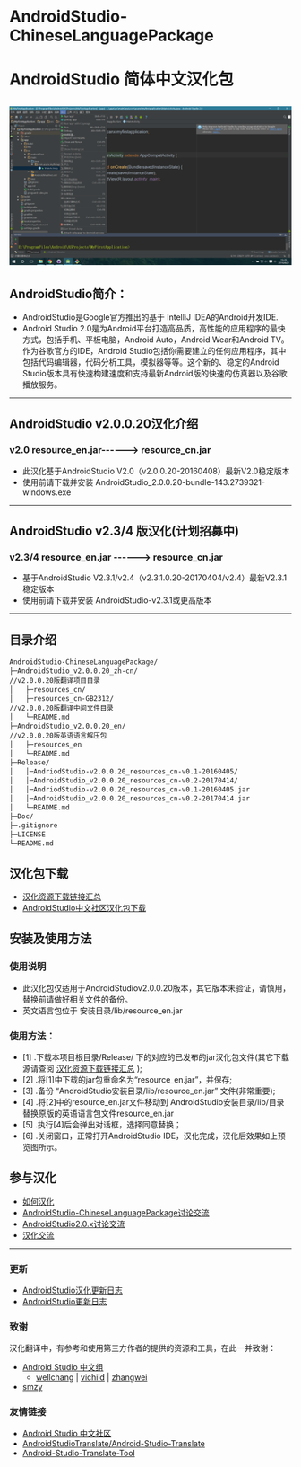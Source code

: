 # AndroidStudio-ChineseLanguagePackage
# AndroidStudio 简体中文汉化包
![菜单栏预览](./Res/IMG/MenuBar.png)
---
## AndroidStudio简介：
- AndroidStudio是Google官方推出的基于 IntelliJ IDEA的Android开发IDE. 
- Android Studio 2.0是为Android平台打造高品质，高性能的应用程序的最快方式，包括手机、平板电脑，Android Auto，Android Wear和Android TV。作为谷歌官方的IDE，Android Studio包括你需要建立的任何应用程序，其中包括代码编辑器，代码分析工具，模拟器等等。这个新的、稳定的Android Studio版本具有快速构建速度和支持最新Android版的快速的仿真器以及谷歌播放服务。



---
## AndroidStudio v2.0.0.20汉化介绍
### v2.0 resource_en.jar------> resource_cn.jar

- 此汉化基于AndroidStudio V2.0（v2.0.0.20-20160408）最新V2.0稳定版本
- 使用前请下载并安装 AndroidStudio_2.0.0.20-bundle-143.2739321-windows.exe

---

## AndroidStudio v2.3/4 版汉化(计划招募中)
### v2.3/4 resource_en.jar  ------> resource_cn.jar

- 基于AndroidStudio V2.3.1/v2.4（v2.3.1.0.20-20170404/v2.4）最新V2.3.1稳定版本
- 使用前请下载并安装 AndroidStudio-v2.3.1或更高版本

---


## 目录介绍
```
AndroidStudio-ChineseLanguagePackage/
├─AndroidStudio_v2.0.0.20_zh-cn/                                     //v2.0.0.20版翻译项目目录
│   ├─resources_cn/
│   ├─resources_cn-GB2312/                                           //v2.0.0.20版翻译中间文件目录
│   └─README.md
├─AndroidStudio_v2.0.0.20_en/                                        //v2.0.0.20版英语语言解压包
│   ├─resources_en
│   └─README.md
├─Release/ 
│	│─AndriodStudio-v2.0.0.20_resources_cn-v0.1-20160405/
│	│─AndroidStudio_v2.0.0.20_resources_cn-v0.2-20170414/
│	│─AndriodStudio-v2.0.0.20_resources_cn-v0.1-20160405.jar
│	│─AndroidStudio_v2.0.0.20_resources_cn-v0.2-20170414.jar
│	└─README.md 
├─Doc/
├─.gitignore     
├─LICENSE
└─README.md
```

## 汉化包下载
- [汉化资源下载链接汇总](./Doc/Download.md)
- [AndroidStudio中文社区汉化包下载](http://www.android-studio.org/index.php/chinese)


## 安装及使用方法
### 使用说明
- 此汉化包仅适用于AndroidStudiov2.0.0.20版本，其它版本未验证，请慎用，替换前请做好相关文件的备份。
- 英文语言包位于  安装目录/lib/resource_en.jar 

### 使用方法：
* [1] .下载本项目根目录/Release/ 下的对应的已发布的jar汉化包文件(其它下载源请查阅 [汉化资源下载链接汇总](./Doc/Download.md) );
* [2] .将[1]中下载的jar包重命名为“resource_en.jar”，并保存;
* [3] .备份 “AndroidStudio安装目录/lib/resource_en.jar” 文件(非常重要);
* [4] .将[2]中的resource_en.jar文件移动到  AndroidStudio安装目录/lib/目录  替换原版的英语语言包文件resource_en.jar
* [5] .执行[4]后会弹出对话框，选择同意替换；
* [6] .关闭窗口，正常打开AndroidStudio IDE，汉化完成，汉化后效果如上预览图所示。



## 参与汉化
- [如何汉化](./Doc/HowToTranslate.md)
- [AndroidStudio-ChineseLanguagePackage讨论交流](http://ask.android-studio.org/?/question/1494)
- [AndroidStudio2.0.x讨论交流](http://ask.android-studio.org/?/question/1009)
- [汉化交流](http://ask.android-studio.org/?/people/list/group_id-100)

---
### 更新
- [AndroidStudio汉化更新日志](./Doc/AndroidStudio-ChineseLanguagePackageUpdateLog.md)
- [AndroidStudio更新日志](./Doc/AndroidStudioUpdateLog.md)



### 致谢
   汉化翻译中，有参考和使用第三方作者的提供的资源和工具，在此一并致谢：
- [Android Studio 中文组](http://www.android-studio.org/index.php/team)  
    - [wellchang](http://ask.android-studio.org/?/people/wellchang)       |     [vichild](http://blog.csdn.net/vichild/)  |    [zhangwei](#)
- [smzy](http://www.smzy.com/smzy/down161822.html)



### 友情链接
- [Android Studio 中文社区](http://www.android-studio.org/)
- [AndroidStudioTranslate/Android-Studio-Translate](https://github.com/AndroidStudioTranslate/Android-Studio-Translate)
- [Android-Studio-Translate-Tool](https://github.com/AndroidStudioTranslate/Android-Studio-Translate-Tool)


